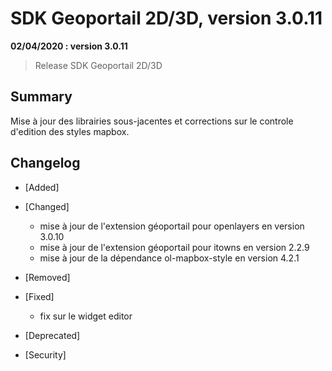 # SDK Geoportail 2D/3D, version 3.0.11

**02/04/2020 : version 3.0.11**
> Release SDK Geoportail 2D/3D

## Summary

Mise à jour des librairies sous-jacentes et corrections sur le controle d'edition des styles mapbox.

## Changelog

* [Added]

* [Changed]

    - mise à jour de l'extension géoportail pour openlayers en version 3.0.10
    - mise à jour de l'extension géoportail pour itowns en version 2.2.9
    - mise à jour de la dépendance ol-mapbox-style en version 4.2.1

* [Removed]

* [Fixed]

    - fix sur le widget editor

* [Deprecated]

* [Security]

